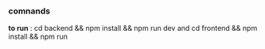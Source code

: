 ### comnands

 **to run** : cd backend && npm install && npm run dev and cd frontend && npm install && npm run